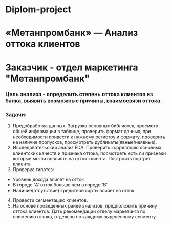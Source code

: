 # Diplom-project
# «Метанпромбанк» — Анализ оттока клиентов

# Заказчик - отдел маркетинга "Метанпромбанк"
### Цель анализа - определить степень оттока клиентов из банка, выявить возможные причины, взаимосвязи оттока. 
### Задачи:
1. Предобработка данных. Загрузка основных библиотек, просмотр общей информации в таблице, проверить формат данных, при необходимости привести к нужному регистру и формату, проверить на наличие пропусков, просмотреть дубликаты(явные/неявные).
2. Исследовательский анализ EDA. Проверить корреляцию основных клиентских качеств и признака оттока, посмотреть есть ли признаки которые могли повлиять на отток клиента. Построить портрет клиента
3. Проверка гипотез: 
- Уровень дохода влияет на отток
- В городе 'A' отток  больше чем в городе 'B'
- Наличие(отсутствие) кредитной карты влияет на отток
4. Провести сегментацию клиентов. 
5. На основе проведенных ранее анализов, предположить причину оттока клиентов. Дать рекомендации отделу маркетинга по снижению оттока, отдельно по каждому выделенному сегменту.

